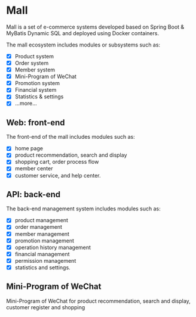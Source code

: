 # Mall
Mall is a set of e-commerce systems developed based on Spring Boot & MyBatis Dynamic SQL
and deployed using Docker containers.

The mall ecosystem includes modules or subsystems such as: 
- [x] Product system
- [x] Order system
- [x] Member system
- [x] Mini-Program of WeChat
- [x] Promotion system
- [x] Financial system
- [x] Statistics & settings
- [x] ...more...

## Web: front-end
The front-end of the mall includes modules such as:
- [x] home page
- [x] product recommendation, search and display
- [x] shopping cart, order process flow
- [x] member center
- [x] customer service, and help center.

## API: back-end
The back-end management system includes modules such as:
- [x] product management
- [x] order management
- [x] member management
- [x] promotion management 
- [x] operation history management
- [x] financial management
- [x] permission management
- [x] statistics and settings.

## Mini-Program of WeChat
Mini-Program of WeChat for product recommendation, search and display, customer register and shopping